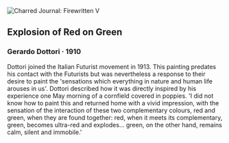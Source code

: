 <div class="artwork-of-the-day">
  <div class="container">
    <div class="img-wrapper">
      <img
        src="https://uploads8.wikiart.org/images/gerardo-dottori/explosion-of-red-on-green-1910.jpg!Large.jpg"
        alt="Charred Journal: Firewritten V" />
    </div>
    <div class="artwork-detail">
      <div class="artwork-origin"> 
        <h2 class="artwork-name">Explosion of Red on Green</h2>
        <h3 class="artist">
          Gerardo Dottori
                    ·  1910
        </h3>
      </div>
      <p class="description">
        <span class="artwork-description-text ng-binding" ng-bind-html="viewModel.ArtworkOfTheDay.Description | unsafe">Dottori joined the Italian Futurist movement in 1913. This painting predates his contact with the Futurists but was nevertheless a response to their desire to paint the 'sensations which everything in nature and human life arouses in us'. Dottori described how it was directly inspired by his experience one May morning of a cornfield covered in poppies. 'I did not know how to paint this and returned home with a vivid impression, with the sensation of the interaction of these two complementary colours, red and green, when they are found together: red, when it meets its complementary, green, becomes ultra-red and explodes... green, on the other hand, remains calm, silent and immobile.'</span>
                        <div class="text-shadow-container" ng-show="showShadow" style=""></div>
      </p>
    </div>
  </div>

</div>
